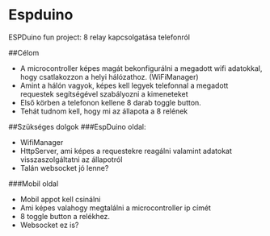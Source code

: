 # Espduino
ESPDuino fun project: 8 relay kapcsolgatása telefonról

##Célom
- A microcontroller képes magát bekonfigurálni a megadott wifi adatokkal, hogy csatlakozzon a helyi hálózathoz. (WiFiManager)
- Amint a hálón vagyok, képes kell legyek telefonnal a megadott requestek segítségével szabályozni a kimeneteket
- Első körben a telefonon kellene 8 darab toggle button.
- Tehát tudnom kell, hogy mi az állapota a 8 relének 

##Szükséges dolgok
###EspDuino oldal:
- WifiManager
- HttpServer, ami képes a requestekre reagálni valamint adatokat visszaszolgáltatni az állapotról
- Talán websocket jó lenne?

###Mobil oldal
- Mobil appot kell csinálni
- Ami képes valahogy megtalálni a microcontroller ip címét
- 8 toggle button a relékhez.
- Websocket ez is?
